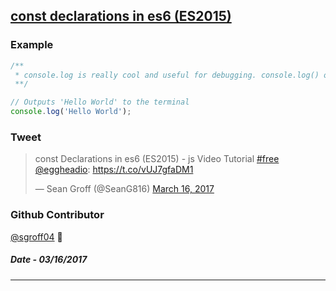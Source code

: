 ## [const declarations in es6 (ES2015)](https://egghead.io/lessons/ecmascript-6-const-declarations-in-es6-es2015?course=learn-es6-ecmascript-2015)

### Example
```javascript
/**
 * console.log is really cool and useful for debugging. console.log() outputs the results as text to the terminal
 **/

// Outputs 'Hello World' to the terminal
console.log('Hello World');
```


### Tweet
<blockquote class="twitter-tweet" data-lang="en"><p lang="fr" dir="ltr">const Declarations in es6 (ES2015) - js Video Tutorial <a href="https://twitter.com/hashtag/free?src=hash">#free</a> <a href="https://twitter.com/eggheadio">@eggheadio</a>: <a href="https://t.co/vUJ7gfaDM1">https://t.co/vUJ7gfaDM1</a></p>&mdash; Sean Groff (@SeanG816) <a href="https://twitter.com/SeanG816/status/842409351121915906">March 16, 2017</a></blockquote>

### Github Contributor
[@sgroff04](https://github.com/sgroff04) :koala:

##### Date - 03/16/2017
___
